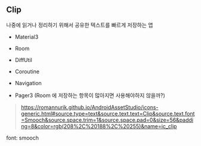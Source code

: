 

## Clip

나중에 읽거나 정리하기 위해서 공유한 텍스트를 빠르게 저장하는 앱

- Material3
- Room
- DiffUtil
- Coroutine
- Navigation

- Pager3 (Room 에 저장하는 항목이 많아지면 사용해야하지 않을까?) 

> https://romannurik.github.io/AndroidAssetStudio/icons-generic.html#source.type=text&source.text.text=Clip&source.text.font=Smooch&source.space.trim=1&source.space.pad=0&size=56&padding=8&color=rgb(208%2C%20188%2C%20255)&name=ic_clip

font: smooch


<!--stackedit_data:
eyJoaXN0b3J5IjpbNTc2NTI3NjRdfQ==
-->